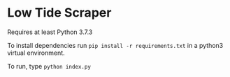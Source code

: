 # Low Tide Scraper

Requires at least Python 3.7.3

To install dependencies run `pip install -r requirements.txt` in a python3 virtual environment.

To run, type `python index.py`